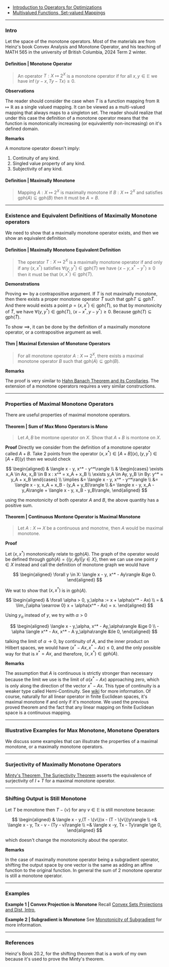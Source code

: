 - [Introduction to Operators for Optimizations](Introduction%20to%20Operators%20for%20Optimizations.md)
- [Multivalued Functions, Set-valued Mappings](Multivalued%20Functions,%20Set-valued%20Mappings.md)

---
### **Intro**

Let the space of the monotone operators. 
Most of the materials are from Heinz's book Convex Analysis and Monotone Operator, and his teaching of MATH 565 in the university of British Columbia, 2024 Term 2 winter. 


#### **Definition | Monotone Operator**

> An operator $T:  X \mapsto 2^X$ is a monotone operator if for all $x, y \in \mathbb E$ we have $\inf\langle y - x, Ty - Tx\rangle \ge 0$. 

**Observations**

The reader should consider the case when $T$ is a function mapping from $\mathbb R \mapsto \mathbb R$ as a single valued mapping. 
It can be viewed as a multi-valued mapping that always maps to a singleton set. 
The reader should realize that under this case the definition of a monotone operator means that the function is monotonically increasing (or equivalently non-increasing) on it's defined domain. 

**Remarks**

A monotone operator doesn't imply: 
1. Continuity of any kind. 
2. Singled value property of any kind. 
3. Subjectivity of any kind. 


#### **Definition | Maximally Monotone**
> Mapping $A: X \mapsto 2^{X}$ is maximally monotone if $B: X \mapsto 2^X$ and satisfies $\text{gph}(A)\subseteq \text{gph}(B)$ then it must be $A = B$. 



---
### **Existence and Equivalent Definitions of Maximally Monotone operators**

We need to show that a maximally monotone operator exists, and then we show an equivalent definition. 


#### **Definition | Maximally Monotone Equivalent Definition**
> The operator $T: X \mapsto 2^X$ is a maximally monotone operator if and only if any $(x, x^*)$ satisfies $\forall (y, y^*)\in \text{gph}(T)$ we have $\langle x - y, x^* - y^*\rangle \ge 0$ then it must be that $(x, x^*)\in \text{gph}(T)$. 

**Demonstrations**

Proving $\impliedby$ by a contrapositive argument. 
If $T$ is not maximally monotone, then there exists a proper monotone operator $\tilde T$ such that $\text{gph}T \subsetneq \text{gph}\tilde T$. 
And there would exists a point $p=(x, x^*) \in \text{gph}(\tilde T)$, so that by monotonicity of $\tilde T$, we have $\forall (y, y^*) \in \text{gph}(T)$, $\langle x - x^*, y - y^*\rangle \ge 0$. 
Because $\text{gph}(T)\subseteq \text{gph}(\tilde T)$. 

To show $\implies$, it can be done by the definition of a maximally monotone operator, or a contrapositive argument as well. 


#### **Thm | Maximal Extension of Monotone Operators**
> For all monotone operator $A: X \mapsto 2^X$, there exists a maximal monotone operator $B$ such that $\text{gph}(A)\subseteq \text{gph}(B)$.

**Remarks**

The proof is very similar to [Hahn Banach Theorem and its Corollaries](Hahn%20Banach%20Theorem%20and%20its%20Corollaries.md). 
The extension of a monotone operators requires a very similar constructions.


---
### **Properties of Maximal Monotone Operators**
There are useful properties of maximal monotone operators. 

#### **Theorem | Sum of Max Mono Operators is Mono**
> Let $A, B$ be montone operator on $X$. Show that $A + B$ is montone on $X$. 

**Proof**
Directly we consider from the definition of a monotone operator called $A + B$. Take 2 points from the operator $(x, x^*) \in [A + B](x), (y, y^*) \in [A + B](y)$ then we would check 

$$
\begin{aligned}
    & \langle x - y, x^* - y^*\rangle
    \\
    &
    \begin{cases}
        \exists x_A \in Ax, x_B \in B x : x^* = x_A + x_B
        \\
        \exists y_A \in Ay, y_B \in By: y^* = y_A + x_B
    \end{cases}
    \\
    \implies 
    &= \langle x - y, x^* - y^*\rangle 
    \\
    &= 
    \langle x - y, x_A + x_B - (y_A + y_B)\rangle
    \\
    &= \langle x - y, x_A - y_A\rangle + \langle x - y, x_B - y_B\rangle, 
\end{aligned}
$$

using the monotonicity of both operator $A$ and $B$, the above quantity has a positive sum. 

#### **Theorem | Continuous Montone Operator is Maximal Monotone**
> Let $A : X \mapsto X$ be a continuous and monotne, then $A$ would be maximal monotone. 

**Proof**

Let $(x, x^*)$ monotonically relate to $\text{gph}(A)$. 
The graph of the operator would be defined through $\text{gph}(A) = \{(y, Ay) | y \in X\}$, then we can use one point $y \in X$ instead and call the definition of monotone graph we would have 

$$
\begin{aligned}
    \forall y \in X: 
    \langle x - y, x^* - Ay\rangle &\ge 0. 
\end{aligned}
$$

We wat to show that $(x, x^*)$ is in $\text{gph}(A)$. 

$$
\begin{aligned}
    & \forall \alpha > 0, y_\alpha := x + \alpha(x^* - Ax)
    \\
    = & 
    \lim_{\alpha \searrow 0}
    x + \alpha(x^* - Ax) = x. 
\end{aligned}
$$

Using $y_\alpha$ instead of $y$, we try with $\alpha > 0$

$$
\begin{aligned}
    \langle x - y_\alpha, x^* - Ay_\alpha\rangle
    &\ge 0
    \\
    -\alpha \langle x^* - Ax, x^* - A y_\alpha\rangle &\le 0, 
\end{aligned}
$$

talking the limit of $\alpha \rightarrow 0$, by continuity of $A$, and the inner product on Hilbert spaces, we would have $\langle x^* - Ax, x^* - Ax\rangle \le 0$, and the only possible way for that is $x^* = Ax$, and therefore, $(x, x^*)\in \text{gph}(A)$. 

**Remarks**

The assumption that $A$ is continuous is strictly stronger than necessary because the limit we use is the limit of $\alpha(x^* - Ax)$ approaching zero, which is only along the direction of the vector $x^* - Ax$. 
This type of continuity is a weaker type called Hemi-Continuity. 
See [wiki](https://en.wikipedia.org/wiki/Hemicontinuity) for more information. 
Of course, naturally for all linear operator in finite Euclidean spaces, it's maximal monotone if and only if it's monotone. 
We used the previous proved theorem and the fact that any linear mapping on finite Euclidean space is a continuous mapping. 



---
### **Illustrative Examples for Max Monotone, Monotone Operators**

We discuss some examples that can illsutrate the properties of a maximal monotone, or a maximally monotone operators. 



---
### **Surjectivity of Maximally Monotone Operators**

[Minty's Theorem, The Surjectivity Theorem](Minty's%20Theorem,%20The%20Surjectivity%20Theorem.md) asserts the equivalence of surjectivity of $I + T$ for a maximal monotone operator. 

---
### **Shifting Output is Still Monotone**

Let $T$ be monotone then $T - \{v\}$ for any $v \in \mathbb E$ is still monotone because: 

$$
\begin{aligned}
    & \langle x - y,(T - \{v\})x - (T - \{v\})y\rangle 
    \\
    =& \langle x - y, Tx - v - (Ty - v)\rangle 
    \\
    =& \langle x -y, Tx - Ty\rangle \ge 0, 
\end{aligned}
$$

which doesn't change the monotonicity about the operator. 

**Remarks**

In the case of maximally monotone operator being a subgradient operator, shifting the output space by one vector is the same as adding an affine function to the original function. 
In general the sum of 2 monotone operator is still a monotone operator. 

---
### **Examples**

**Example 1 | Convex Projection is Monotone**
Recall [Convex Sets Projections and Dist, Intro](../Background/Convex%20Sets%20Projections%20and%20Dist,%20Intro.md), 

**Example 2 | Subgradient is Monotone**
See [Monotonicity of Subgradient](../Non-Smooth%20Calculus/Monotonicity%20of%20Subgradient.md) for more information. 


---
### **References**

Heinz's Book 20.2, for the shifting theorem that is a work of my own because it's used to prove the Minty's theorem. 